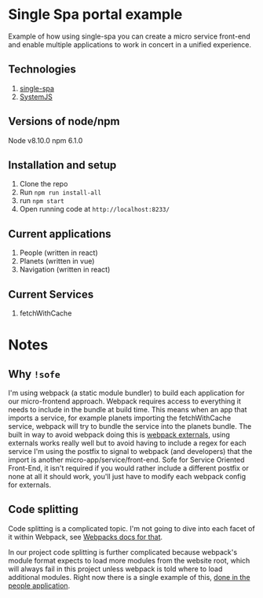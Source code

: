 # Single Spa portal example

Example of how using single-spa you can create a micro service front-end and enable multiple 
applications to work in concert in a unified experience.

## Technologies
1. [single-spa](https://single-spa.js.org/)
2. [SystemJS](https://github.com/systemjs/systemjs)

## Versions of node/npm
Node v8.10.0
npm 6.1.0

## Installation and setup
1. Clone the repo
2. Run `npm run install-all`
3. run `npm start`
4. Open running code at `http://localhost:8233/`

## Current applications
1. People (written in react)
2. Planets (written in vue)
3. Navigation (written in react)

## Current Services
1. fetchWithCache

# Notes

## Why `!sofe`
I'm using webpack (a static module bundler) to build each application for our micro-frontend approach. Webpack requires
access to everything it needs to include in the bundle at build time. This means when an app that imports a service,
for example planets importing the fetchWithCache service, webpack will try to bundle the service into the planets bundle.
The built in way to avoid webpack doing this is [webpack externals](https://webpack.js.org/configuration/externals/), 
using externals works really well but to avoid having to include a regex for each service I'm using the postfix to signal 
to webpack (and developers) that the import is another micro-app/service/front-end. Sofe for Service Oriented Front-End, 
it isn't required if you would rather include a different postfix or none at all it should work, you'll just have to 
modify each webpack config for externals.

## Code splitting
Code splitting is a complicated topic. I'm not going to dive into each facet of it within Webpack, see [Webpacks docs for 
that](https://webpack.js.org/guides/code-splitting/).

In our project code splitting is further complicated because webpack's module format expects to load more modules from 
the website root, which will always fail in this project unless webpack is told where to load additional modules. Right
now there is a single example of this, [done in the people application](./people/src/people.js#L10).
